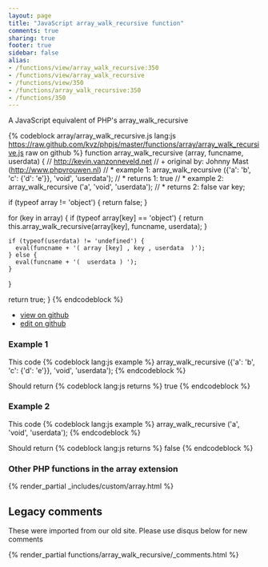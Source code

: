 ```yaml
---
layout: page
title: "JavaScript array_walk_recursive function"
comments: true
sharing: true
footer: true
sidebar: false
alias:
- /functions/view/array_walk_recursive:350
- /functions/view/array_walk_recursive
- /functions/view/350
- /functions/array_walk_recursive:350
- /functions/350
---
```

<!-- Generated by Rakefile:build -->
A JavaScript equivalent of PHP's array_walk_recursive

{% codeblock array/array_walk_recursive.js lang:js https://raw.github.com/kvz/phpjs/master/functions/array/array_walk_recursive.js raw on github %}
function array_walk_recursive (array, funcname, userdata) {
  // http://kevin.vanzonneveld.net
  // +   original by: Johnny Mast (http://www.phpvrouwen.nl)
  // *     example 1: array_walk_recursive ({'a': 'b', 'c': {'d': 'e'}}, 'void', 'userdata');
  // *     returns 1: true
  // *     example 2: array_walk_recursive ('a', 'void', 'userdata');
  // *     returns 2: false
  var key;

  if (typeof array != 'object') {
    return false;
  }

  for (key in array) {
    if (typeof array[key] == 'object') {
      return this.array_walk_recursive(array[key], funcname, userdata);
    }

    if (typeof(userdata) != 'undefined') {
      eval(funcname + '( array [key] , key , userdata  )');
    } else {
      eval(funcname + '(  userdata ) ');
    }
  }

  return true;
}
{% endcodeblock %}

 - [view on github](https://github.com/kvz/phpjs/blob/master/functions/array/array_walk_recursive.js)
 - [edit on github](https://github.com/kvz/phpjs/edit/master/functions/array/array_walk_recursive.js)

### Example 1
This code
{% codeblock lang:js example %}
array_walk_recursive ({'a': 'b', 'c': {'d': 'e'}}, 'void', 'userdata');
{% endcodeblock %}

Should return
{% codeblock lang:js returns %}
true
{% endcodeblock %}

### Example 2
This code
{% codeblock lang:js example %}
array_walk_recursive ('a', 'void', 'userdata');
{% endcodeblock %}

Should return
{% codeblock lang:js returns %}
false
{% endcodeblock %}


### Other PHP functions in the array extension
{% render_partial _includes/custom/array.html %}
## Legacy comments
These were imported from our old site. Please use disqus below for new comments
<div style="overflow-y: scroll; max-height: 500px;">
{% render_partial functions/array_walk_recursive/_comments.html %}
</div>

